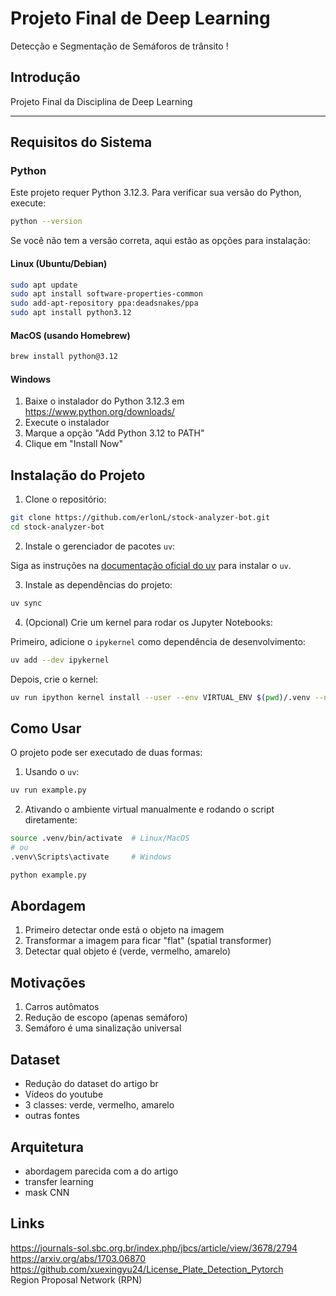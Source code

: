 # Projeto Final de Deep Learning

Detecção e Segmentação de Semáforos de trânsito !

## Introdução

Projeto Final da Disciplina de Deep Learning

---

## Requisitos do Sistema

### Python

Este projeto requer Python 3.12.3. Para verificar sua versão do Python, execute:

```bash
python --version
```

Se você não tem a versão correta, aqui estão as opções para instalação:

#### Linux (Ubuntu/Debian)

```bash
sudo apt update
sudo apt install software-properties-common
sudo add-apt-repository ppa:deadsnakes/ppa
sudo apt install python3.12
```

#### MacOS (usando Homebrew)

```bash
brew install python@3.12
```

#### Windows

1. Baixe o instalador do Python 3.12.3 em https://www.python.org/downloads/
2. Execute o instalador
3. Marque a opção "Add Python 3.12 to PATH"
4. Clique em "Install Now"

## Instalação do Projeto

1. Clone o repositório:

```bash
git clone https://github.com/erlonL/stock-analyzer-bot.git
cd stock-analyzer-bot
```

2. Instale o gerenciador de pacotes `uv`:

Siga as instruções na [documentação oficial do uv](https://docs.astral.sh/uv/) para instalar o `uv`.

3. Instale as dependências do projeto:

```bash
uv sync
```

4. (Opcional) Crie um kernel para rodar os Jupyter Notebooks:

Primeiro, adicione o `ipykernel` como dependência de desenvolvimento:

```bash
uv add --dev ipykernel
```

Depois, crie o kernel:

```bash
uv run ipython kernel install --user --env VIRTUAL_ENV $(pwd)/.venv --name=stock-analyzer-bot
```

## Como Usar

O projeto pode ser executado de duas formas:

1. Usando o `uv`:

```bash
uv run example.py
```

2. Ativando o ambiente virtual manualmente e rodando o script diretamente:

```bash
source .venv/bin/activate  # Linux/MacOS
# ou
.venv\Scripts\activate     # Windows

python example.py
```

## Abordagem

1. Primeiro detectar onde está o objeto na imagem
2. Transformar a imagem para ficar "flat" (spatial transformer)
3. Detectar qual objeto é (verde, vermelho, amarelo)

## Motivações

1. Carros autômatos
2. Redução de escopo (apenas semáforo)
3. Semáforo é uma sinalização universal

## Dataset

- Redução do dataset do artigo br
- Vídeos do youtube
- 3 classes: verde, vermelho, amarelo
- outras fontes

## Arquitetura

- abordagem parecida com a do artigo
- transfer learning
- mask CNN

## Links

https://journals-sol.sbc.org.br/index.php/jbcs/article/view/3678/2794  
https://arxiv.org/abs/1703.06870  
https://github.com/xuexingyu24/License_Plate_Detection_Pytorch  
Region Proposal Network (RPN)
